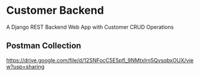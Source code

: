 Customer Backend
================
A Django REST Backend Web App with Customer CRUD Operations

## Postman Collection
https://drive.google.com/file/d/12SNFocC5E5pfI_9NMtxlrn5QvsqbxOUX/view?usp=sharing